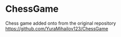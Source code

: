 # ChessGame
Chess game added onto from the original repository https://github.com/YuraMihailov123/ChessGame
